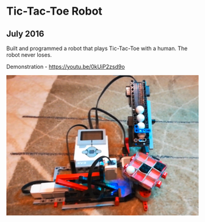 # Tic-Tac-Toe Robot
## July 2016

Built and programmed a robot that plays Tic-Tac-Toe with a human. The robot never loses.

Demonstration - https://youtu.be/0kUiP2zsd9o

![](https://github.com/andreicop/Personal-Projects/blob/main/Tic-Tac-Toe%20Robot/Tic-Tac_Toe_robot.png)
